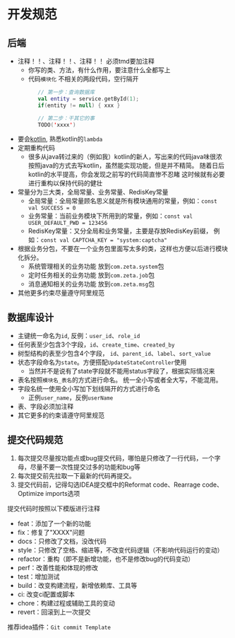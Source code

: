 # 开发规范

## 后端

- 注释！！、注释！！、注释！！ 必须tmd要加注释
  - 你写的类、方法，有什么作用，要注意什么全都写上
  - 代码`模块化` 不相关的两段代码，空行隔开
    ```kotlin
       // 第一步：查询数据库
       val entity = service.getById(1);
       if(entity != null) { xxx }
    
       // 第二步：干其它的事
       TODO('xxxx')   
    ```
- 要会[kotlin](https://www.kotlincn.net/docs/reference/keyword-reference.html), 熟悉kotlin的`lambda`
- 定期重构代码
  - 很多从java转过来的（例如我）kotlin的新人，写出来的代码java味很浓
    按照java的方式去写kotlin，虽然能实现功能，但是并不精简。
    随着日后kotlin的水平提高，你会发现之前写的代码简直惨不忍睹
    这时候就有必要进行重构以保持代码的健壮
- 常量分为三大类，全局常量、业务常量、RedisKey常量
  - 全局常量：全局常量顾名思义就是所有模块通用的常量，例如：`const val SUCCESS = 0`
  - 业务常量：当前业务模块下所用到的常量，例如：`const val USER_DEFAULT_PWD = 123456`
  - RedisKey常量：又分全局和业务常量，主要是存放RedisKey前缀， 例如：`const val CAPTCHA_KEY = "system:captcha"`
- 根据业务分包，不要在一个业务包里面写太多的类，这样也方便以后进行模块化拆分。
  - 系统管理相关的业务功能 放到`com.zeta.system`包
  - 定时任务相关的业务功能 放到`com.zeta.job`包
  - 消息通知相关的业务功能 放到`com.zeta.msg`包
- 其他更多约束尽量遵守阿里规范



## 数据库设计

- 主键统一命名为`id`, 反例：`user_id`、`role_id`
- 任何表至少包含3个字段，`id`、`create_time`、`created_by`
- 树型结构的表至少包含4个字段， `id`、`parent_id`、`label`、`sort_value`
- 状态字段命名为`state`。方便搭配`UpdateStateController`使用
  - 当然并不是说有了state字段就不能用status字段了，根据实际情况来
- 表名按照`模块名_表名`的方式进行命名。 统一全小写或者全大写，不能混用。
- 字段名统一使用全小写加下划线隔开的方式进行命名
  - 正例`user_name`，反例`userName`
- 表、字段必须加注释
- 其它更多的约束请遵守阿里规范



## 提交代码规范

1. 每次提交尽量按功能点或bug提交代码，哪怕是只修改了一行代码，一个字母，尽量不要一次性提交过多的功能和bug等
2. 每次提交前先拉取一下最新的代码再提交。
3. 提交代码前，记得勾选IDEA提交框中的Reformat code、Rearrage code、Optimize imports选项



提交代码时按照以下模版进行注释

- feat：添加了一个新的功能
- fix：修复了"XXXX"问题
- docs：只修改了文档，没改代码
- style：只修改了空格、缩进等，不改变代码逻辑（不影响代码运行的变动）
- refactor：重构（即不是新增功能，也不是修改bug的代码变动）
- perf：改善性能和体现的修改
- test：增加测试
- build：改变构建流程，新增依赖库、工具等
- ci: 改变ci配置或脚本
- chore：构建过程或辅助工具的变动
- revert：回滚到上一次提交

推荐idea插件：`Git commit Template`
